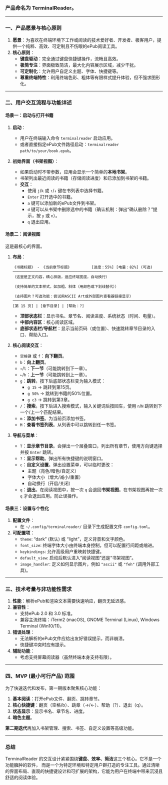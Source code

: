 ### 产品命名为 **TerminalReader**。

---

### 一、产品愿景与核心原则

1.  **愿景**：为喜欢在终端环境下工作或阅读的技术爱好者、开发者、极客用户，提供一个纯粹、高效、可定制且不伤眼的ePub阅读工具。
2.  **核心原则**：
    *   **键盘驱动**：完全通过键盘快捷键操作，流畅且高效。
    *   **极简专注**：界面极致简洁，最大化内容展示区域，减少干扰。
    *   **可定制化**：允许用户自定义主题、字体、快捷键等。
    *   **尊重终端特性**：利用终端色彩、粗体等有限样式提升体验，但不强求图形化。

---

### 二、用户交互流程与功能详述

#### 场景一：启动与打开书籍

1.  **启动**：
    *   用户在终端输入命令 `terminalreader` 启动应用。
    *   或者直接指定ePub文件路径启动：`terminalreader path/to/your/book.epub`。

2.  **初始界面（书架视图）**：
    *   如果启动时不带参数，应用会显示一个简单的**本地书架**。
    *   书架列出最近阅读的书籍（存储阅读进度）和已添加到书架的书籍。
    *   **交互**：
        *   使用 `j`/`k` 或 `↑`/`↓` 键在书列表中选择书籍。
        *   `Enter` 打开选中的书籍。
        *   `a` 键可以添加新的ePub文件到书架。
        *   `d` 键可以从书架中删除选中的书籍（确认机制：弹出“确认删除？”提示，按 `y` 或 `n`）。
        *   `q` 退出应用。

#### 场景二：阅读视图

这是最核心的界面。

1.  **布局**：
    ```
    《书籍标题》 - 《当前章节标题》         [进度：55%] [电量：82%] (可选)
    ────────────────────────────────────────────────────────────────────────────────
    （这里是正文内容，精心排版，适应终端宽度，自动换行）

    （支持简单的文本样式，如加粗、斜体（用颜色或下划线替代））

    （支持图片？可选功能：尝试用ASCII Art或外部图片查看器链接显示）
    ────────────────────────────────────────────────────────────────────────────────
    [第 15 页] | [章节目录] | [帮助：?]
    ```
    *   **顶部状态栏**：显示书名、章节名、阅读进度、系统状态（时间、电量）。
    *   **中部内容区**：核心阅读区域。
    *   **底部状态栏/导航栏**：显示当前页码（或位置）、快速跳转章节目录的入口、帮助入口。

2.  **核心阅读交互**：
    *   `空格键` 或 `f`：**向下翻页**。
    *   `b`：**向上翻页**。
    *   `→`/`l`：**下一节**（可能跳转到下一章）。
    *   `←`/`h`：**上一节**（可能跳转到上一章）。
    *   `g`：**跳转**。按下后底部状态栏变为输入模式：
        *   `g 15` → 跳转到第15页。
        *   `g 50%` → 跳转到书籍的50%位置。
        *   `g c3` → 跳转到第3章。
    *   `/`：**搜索**。按下后进入搜索模式，输入关键词后按回车，使用 `n`/`N` 跳转到下一个/上一个匹配结果。
    *   `m`：**添加书签**。为当前页添加书签。
    *   `M`：**查看书签列表**。从列表中可以跳转到任一书签。

3.  **导航与菜单**：
    *   `T`：**显示章节目录**。会弹出一个层叠窗口，列出所有章节，使用方向键选择并按 `Enter` 跳转。
    *   `?`：**显示帮助**。弹出所有快捷键的说明窗口。
    *   `c`：**自定义设置**。弹出设置菜单，可以临时更改：
        *   主题（亮色/暗色/自定义）
        *   字体大小（增大/减小/重置）
        *   自动换行（开启/关闭）
    *   `q`：**退出**。在阅读视图中，按一次 `q` 会退回**书架视图**。在书架视图再按一次 `q` 才会退出应用。防止误操作。

#### 场景三：设置与个性化

1.  **配置文件**：
    *   在 `~/.config/terminalreader/` 目录下生成配置文件 `config.toml`。
2.  **可配置项**：
    *   `theme`: “dark” (默认) 或 “light”，定义背景和文字颜色。
    *   `font_size`: 终端字体大小由终端本身控制，但可以配置行间距或缩进。
    *   `keybindings`: 允许高级用户重映射快捷键。
    *   `default_view`: 启动后默认进入“阅读视图”还是“书架视图”。
    *   `image_handler`: 定义如何显示图片，例如 `"ascii"` 或 `"feh"` (调用外部工具)。

---

### 三、技术考量与非功能性需求

1.  **性能**：解析ePub和渲染文本需要快速响应，翻页无延迟感。
2.  **兼容性**：
    *   支持ePub 2.0 和 3.0 标准。
    *   兼容主流终端：iTerm2 (macOS), GNOME Terminal (Linux), Windows Terminal (Win10/11)。
3.  **错误处理**：
    *   无法解析的ePub文件应给出友好错误提示，而非崩溃。
    *   快捷键冲突时应有提示。
4.  **辅助功能**：
    *   考虑支持屏幕阅读器（虽然终端本身支持有限）。

---

### 四、MVP (最小可行产品) 范围

为了快速迭代和发布，第一期版本聚焦核心功能：

1.  **基本阅读**：打开ePub文件、翻页、跳转章节。
2.  **核心快捷键**：翻页（空格/b）、跳章（→/←）、帮助（?）、退出（q）。
3.  **状态显示**：显示书名、章节名、进度。
4.  **暗色主题**。

**第二期迭代**再加入书架管理、搜索、书签、自定义设置等高级功能。

---

### 总结

TerminalReader 的交互设计紧紧围绕**键盘、效率、简洁**这三个核心。它不是一个功能臃肿的软件，
而是一个为特定环境和特定用户群打造的专注工具。通过清晰的界面布局、直观的快捷键设计和可扩展的架构，它能为用户在终端中带来沉浸且舒适的阅读体验。

